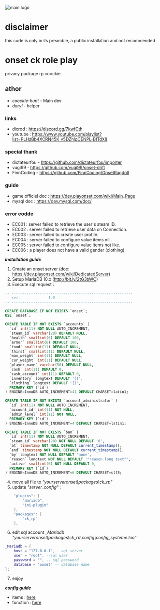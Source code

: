 ![main logo](https://i.ibb.co/8zHdNXk/Sans-titre-3.png)

# disclaimer
this code is only in its preamble, a public installation and not recommended
# onset ck role play
privacy package rp coockie
## athor
- *coockie-hunt* - Main dev
- *daryl* - helper
### links
- dicrod : https://discord.gg/7kwfCth
- youtube : https://www.youtube.com/playlist?list=PLHzBb4XCRN45K_v5DZhlpCENPL-BITdX8
### special thank
- dictateurfou - https://github.com/dictateurfou/importer
- vugi99 - https://github.com/vugi99/onset-drift
- FinnCoding - https://github.com/FinnCoding/OnsetRagdoll

### guide
- game officiel doc : https://dev.playonset.com/wiki/Main_Page
- mysql doc : https://dev.mysql.com/doc/

### error codde
- EC001 : server failed to retrieve the user's steam ID.
- EC002 : server failed to retrieve user data on Connection.
- EC003 : server failed to create user profile.
- EC004 : server failed to configure value items nill.
- EC005 : server failed to configure value items not like.
- EC006 : a player does not have a valid gender (clothing)

***installation guide***
1. Create an onset server (doc: https://dev.playonset.com/wiki/DedicatedServer)
2. Setup MariaDB 10.x (http://bit.ly/2tG3bWC)
3. Execute sql request :
```sql
-- --------------------------------------------------------
-- ref:             1.0
-- --------------------------------------------------------

CREATE DATABASE IF NOT EXISTS `onset`;
USE `onset`;

CREATE TABLE IF NOT EXISTS `accounts` (
  `id` int(11) NOT NULL AUTO_INCREMENT,
  `steam_id` varchar(20) DEFAULT NULL,
  `health` smallint(6) DEFAULT 100,
  `armor` smallint(6) DEFAULT 100,
  `food` smallint(11) DEFAULT NULL,
  `thirst` smallint(11) DEFAULT NULL,
  `max_weight` int(11) DEFAULT NULL,
  `cur_weight` int(11) DEFAULT NULL,
  `player_name` varchar(50) DEFAULT NULL,
  `cash` int(11) DEFAULT 0,
  `cash_account` int(11) DEFAULT 0,
  `inventory` longtext DEFAULT '{}',
  `clothing` longtext DEFAULT '{}',
  PRIMARY KEY (`id`)
) ENGINE=InnoDB AUTO_INCREMENT=41 DEFAULT CHARSET=latin1;

CREATE TABLE IF NOT EXISTS `account_administrator` (
  `id` int(11) NOT NULL AUTO_INCREMENT,
  `account_id` int(11) NOT NULL,
  `admin_level` int(11) NOT NULL,
  PRIMARY KEY (`id`)
) ENGINE=InnoDB AUTO_INCREMENT=4 DEFAULT CHARSET=latin1;

CREATE TABLE IF NOT EXISTS `ban` (
  `id` int(11) NOT NULL AUTO_INCREMENT,
  `steam_id` varchar(20) NOT NULL DEFAULT '0',
  `at` timestamp NOT NULL DEFAULT current_timestamp(),
  `end` timestamp NOT NULL DEFAULT current_timestamp(),
  `by` longtext NOT NULL DEFAULT 'none',
  `reason` longtext NOT NULL DEFAULT '"reason long text"',
  `active` smallint(6) NOT NULL DEFAULT 0,
  PRIMARY KEY (`id`)
) ENGINE=InnoDB AUTO_INCREMENT=6 DEFAULT CHARSET=utf8;


```
4. move all file to *"yourserveronset\packages\ck_rp"*
5. update *"server_config"*  :
```lua
	"plugins": [
		"mariadb",
		"ini-plugin"
	],
	"packages": [
		"ck_rp"
	],
```
6. edit sql account *_Mariadb* *"yourserveronset\packages\ck_rp\config\config_systeme.lua"*
```lua
_Mariadb = { 
    host = "127.0.0.1", --sql server
    user = "root", --sql user
    password = "", -- sql password
    database = "onset" -- database name
};
```
7. enjoy

***config guide***
- items : [here](https://github.com/coockieHunt/onset-ck-rp/blob/master/doc/ITEMS.md) 
- function : [here](https://github.com/coockieHunt/onset-ck-rp/blob/master/doc/FUNC.md) 
